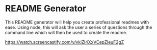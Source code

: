 # README Generator

This README generator will help you create professional readmes with ease. Using node, this will ask the user a series of questions through the command line which will then be used to create the readme.

https://watch.screencastify.com/v/vkiZi4XxVCepZIeuF2gZ
